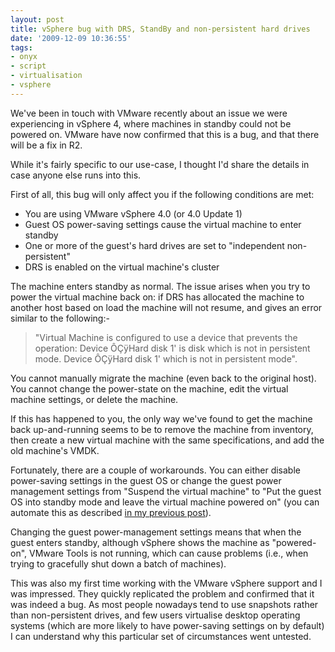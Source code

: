 ```yaml
---
layout: post
title: vSphere bug with DRS, StandBy and non-persistent hard drives
date: '2009-12-09 10:36:55'
tags:
- onyx
- script
- virtualisation
- vsphere
---
```



We've been in touch with VMware recently about an issue we were experiencing in vSphere 4, where machines in standby could not be powered on. VMware have now confirmed that this is a bug, and that there will be a fix in R2.

While it's fairly specific to our use-case, I thought I'd share the details in case anyone else runs into this.

First of all, this bug will only affect you if the following conditions are met:

- You are using VMware vSphere 4.0 (or 4.0 Update 1)
- Guest OS power-saving settings cause the virtual machine to enter standby
- One or more of the guest's hard drives are set to "independent non-persistent"
- DRS is enabled on the virtual machine's cluster

The machine enters standby as normal. The issue arises when you try to power the virtual machine back on: if DRS has allocated the machine to another host based on load the machine will not resume, and gives an error similar to the following:-

> "Virtual Machine is configured to use a device that prevents the operation: Device ÔÇÿHard disk 1' is disk which is not in persistent mode. Device ÔÇÿHard disk 1' which is not in persistent mode".

You cannot manually migrate the machine (even back to the original host). You cannot change the power-state on the machine, edit the virtual machine settings, or delete the machine.

If this has happened to you, the only way we've found to get the machine back up-and-running seems to be to remove the machine from inventory, then create a new virtual machine with the same specifications, and add the old machine's VMDK.

Fortunately, there are a couple of workarounds. You can either disable power-saving settings in the guest OS or change the guest power management settings from "Suspend the virtual machine" to "Put the guest OS into standby mode and leave the virtual machine powered on" (you can automate this as described [in my previous post](http://ben.neise.co.uk/index.php/2009/11/changing-standbyaction-using-powershell-script-generated-with-help-from-onyx/)).

Changing the guest power-management settings means that when the guest enters standby, although vSphere shows the machine as "powered-on", VMware Tools is not running, which can cause problems (i.e., when trying to gracefully shut down a batch of machines).

This was also my first time working with the VMware vSphere support and I was impressed. They quickly replicated the problem and confirmed that it was indeed a bug. As most people nowadays tend to use snapshots rather than non-persistent drives, and few users virtualise desktop operating systems (which are more likely to have power-saving settings on by default) I can understand why this particular set of circumstances went untested.


